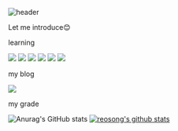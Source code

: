 




![header](https://capsule-render.vercel.app/api?type=transparent&color=auto&height=200&section=header&text=tomorrow=yesterday%2Btoday;&fontSize=50)


Let me introduce😊



learning
<p>
  <a href="#" target="_blank"><img src="https://img.shields.io/badge/java-red?style=flat-square&logo=java&logoColor=007396"/></a>
  <a href="#" target="_blank"><img src="https://img.shields.io/badge/mysql-green?style=flat-square&logo=MySQL&logoColor=007396"/></a>
  <a href="#" target="_blank"><img src="https://img.shields.io/badge/oracle-blue?style=flat-square&logo=Oracle&logoColor=007396"/></a>
  <a href="#" target="_blank"><img src="https://img.shields.io/badge/html-pink?style=flat-square&logo=HTML5&logoColor=007396"/></a>
  <a href="#" target="_blank"><img src="https://img.shields.io/badge/JSP-red?style=flat-square&logo=oracle&logoColor=007396"/></a>
  <a href="#" target="_blank"><img src="https://img.shields.io/badge/SPRING-green?style=flat-square&logo=spring&logoColor=007396"/></a>
</p>

my blog
<p>
  <a href="https://blog.naver.com/ambition_1018" target="_blank">
    <img src="https://img.shields.io/badge/blog-green?style=for-the-badge&logo=n&logoColor=007396"/></a>
  
  </p>
  
  <p>
  my grade
  </p>
  <p>

![Anurag's GitHub stats](https://github-readme-stats.vercel.app/api?username=reosong&show_icons=true&theme=cobalt)
[![reosong's github stats](https://github-readme-stats.vercel.app/api/top-langs/?username=reosong&show_icons=true&hide_border=true&title_color=004386&icon_color=004386&layout=compact)](https://github.com/reosong)
  </p>
